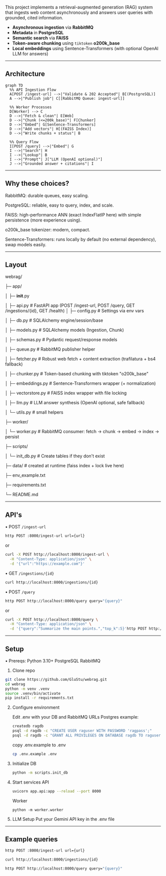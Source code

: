 This project implements a retrieval-augmented generation (RAG) system that ingests web content asynchronously and answers user queries with grounded, cited information.

- **Asynchronous ingestion** via **RabbitMQ**
- **Metadata** in **PostgreSQL**
- **Semantic search** via **FAISS**
- **Token-aware chunking** using `tiktoken` **o200k_base**
- **Local embeddings** using Sentence-Transformers (with optional OpenAI LLM for answers)

---

## Architecture

```mermaid
graph TD
  %% API Ingestion Flow
  A[POST /ingest-url] -->|"Validate & 202 Accepted"| B[(PostgreSQL)]
  A -->|"Publish job"| C[[RabbitMQ Queue: ingest-url]]

  %% Worker Processes
  D[Worker] --> C
  D -->|"Fetch & clean"| E[Web]
  D -->|"Chunk (<=200k_base)"| F[Chunker]
  D -->|"Embed"| G[Sentence-Transformers]
  D -->|"Add vectors"| H[(FAISS Index)]
  D -->|"Write chunks + status"| B

  %% Query Flow
  I[POST /query] -->|"Embed"| G
  I -->|"Search"| H
  I -->|"Lookup"| B
  I -->|"Prompt"| J["LLM (OpenAI optional)"]
  J -->|"Grounded answer + citations"| I
```
---


## Why these choices?

RabbitMQ: durable queues, easy scaling.

PostgreSQL: reliable, easy to query, index, and scale.

FAISS: high-performance ANN (exact IndexFlatIP here) with simple persistence (more experience using).

o200k_base tokenizer: modern, compact.

Sentence-Transformers: runs locally by default (no external dependency), swap models easily.

---
## Layout
webrag/

  ├─ app/
  
  │  ├─ __init__.py
  
  │  ├─ api.py                 # FastAPI app (POST /ingest-url, POST /query, GET /ingestions/{id}, GET /health)
  │  ├─ config.py              # Settings via env vars
  
  │  ├─ db.py                  # SQLAlchemy engine/session/base
  
  │  ├─ models.py              # SQLAlchemy models (Ingestion, Chunk)
  
  │  ├─ schemas.py             # Pydantic request/response models
  
  │  ├─ queue.py               # RabbitMQ publisher helper
  
  │  ├─ fetcher.py             # Robust web fetch + content extraction (trafilatura + bs4 fallback)
  
  │  ├─ chunker.py             # Token-based chunking with tiktoken "o200k_base"
  
  │  ├─ embeddings.py          # Sentence-Transformers wrapper (+ normalization)
  
  │  ├─ vectorstore.py         # FAISS index wrapper with file locking
  
  │  ├─ llm.py                 # LLM answer synthesis (OpenAI optional, safe fallback)
  
  │  └─ utils.py               # small helpers
  
  ├─ worker/
  
  │  └─ worker.py              # RabbitMQ consumer: fetch → chunk → embed → index → persist
  
  ├─ scripts/
  
  │  └─ init_db.py             # Create tables if they don't exist
  
  ├─ data/                     # created at runtime (faiss index + lock live here)
  
  ├─ env_example.txt
  
  ├─ requirements.txt
  
  └─ README.md

---
## API's

• POST `/ingest-url`

```bash
http POST :8000/ingest-url url={url}
```
or

```bash
curl -X POST http://localhost:8000/ingest-url \
  -H "Content-Type: application/json" \
  -d '{"url":"https://example.com"}'
```
• GET `/ingestions/{id}`

```bash
curl http://localhost:8000/ingestions/{id}
```

• POST `/query`

```bash
http POST http://localhost:8000/query query="{query}"
```
or
```bash
curl -X POST http://localhost:8000/query \
  -H "Content-Type: application/json" \
  -d '{"query":"Summarize the main points.","top_k":5}'http POST http://localhost:8000/query query="{query}"
```

---
## Setup

• Prereqs:
    Python 3.10+
    PostgreSQL
    RabbitMQ

1. Clone repo
```bash
git clone https://github.com/GluStu/webrag.git
cd webrag
python -m venv .venv
source .venv/bin/activate
pip install -r requirements.txt
```

2. Configure environment

    Edit .env with your DB and RabbitMQ URLs
    Postgres example:
    ```bash
    createdb ragdb
    psql -d ragdb -c "CREATE USER raguser WITH PASSWORD 'ragpass';"
    psql -d ragdb -c "GRANT ALL PRIVILEGES ON DATABASE ragdb TO raguser;"
    ```

    copy .env.example to .env

    ```bash 
    cp .env.example .env
    ```

3. Initialize DB

    ```bash
    python -m scripts.init_db
    ```

4. Start services
    API
    ```bash
    uvicorn app.api:app --reload --port 8000
    ```
    Worker
    ```
    python -m worker.worker
    ```

5. LLM Setup
    Put your Gemini API key in the .env file

---

## Example queries

```bash
http POST :8000/ingest-url url={url}
```
```bash
curl http://localhost:8000/ingestions/{id}
```
```bash
http POST http://localhost:8000/query query="{query}"
```
